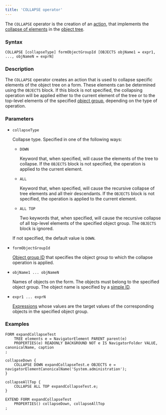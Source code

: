 ```yaml
---
title: 'COLLAPSE operator'
---
```


The `COLLAPSE` operator is the creation of an [action](Actions.md), that implements the [collapse of elements](Object_tree_visibility_EXPAND_COLLAPSE.md) in the [object tree](Interactive_view.md#tree).

### Syntax

```
COLLAPSE [collapseType] formObjectGroupId [OBJECTS objName1 = expr1, ..., objNameN = exprN]
```

### Description

The `COLLAPSE` operator creates an action that is used to collapse specific elements of the object tree on a form. These elements can be determined using the `OBJECTS` block. If this block is not specified, the collapsing operation will be applied either to the current element of the tree or to the top-level elements of the specified [object group](Form_structure.md#objects), depending on the type of operation.


### Parameters

- `collapseType`

    Collapse type. Specified in one of the following ways:

    - `DOWN`

        Keyword that, when specified, will cause the elements of the tree to collapse. If the `OBJECTS` block is not specified, the operation is applied to the current element.

    - `ALL`

        Keyword that, when specified, will cause the recursive collapse of tree elements and all their descendants. If the `OBJECTS` block is not specified, the operation is applied to the current element.

    - `ALL TOP`

        Two keywords that, when specified, will cause the recursive collapse of all top-level elements of the specified object group. The `OBJECTS` block is ignored.

    If not specified, the default value is `DOWN`.

- `formObjectGroupId`

    [Object group ID](IDs.md#groupobjectid) that specifies the object group to which the collapse operation is applied.

- `objName1 ... objNameN`

    Names of objects on the form. The objects must belong to the specified object group. The object name is specified by a [simple ID](IDs.md#id).

- `expr1 ... exprN`

    [Expressions](Expression.md) whose values are the target values of the corresponding objects in the specified object group.

### Examples

```lsf
FORM expandCollapseTest
    TREE elements e = NavigatorElement PARENT parent(e)
    PROPERTIES(e) READONLY BACKGROUND NOT e IS NavigatorFolder VALUE, canonicalName, caption
;

collapseDown {
    COLLAPSE DOWN expandCollapseTest.e OBJECTS e = navigatorElementCanonicalName('System.administration');
}

collapseAllTop {
    COLLAPSE ALL TOP expandCollapseTest.e;
}

EXTEND FORM expandCollapseTest
    PROPERTIES() collapseDown, collapseAllTop
;
```
